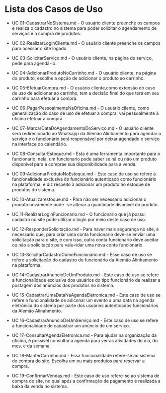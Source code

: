 # Lista dos Casos de Uso

* UC 01-CadastrarNoSistema.md - O usuário cliente preenche os campos e realiza o cadastro no sistema para poder solicitar o agendamento de serviços e a compra de produtos.

* UC 02-RealizarLoginCliente.md - O usuário cliente preenche os campos para acessar o site logado.
 
* UC 03-SolicitarServiço.md - O usuário cliente, na página do serviço, pede para agendá-lo.

* UC 04-AdicionarProdutoNoCarrinho.md - O usuário cliente, na página do produto, escolhe a opção de adicionar o produto ao carrinho.
 
* UC 05-EfetuarCompra.md - O usuário cliente,como extensão do caso de uso de adicionar ao carrinho, tem a decisão final do que terá em seu carrinho para efetuar a compra.
 
* UC 06-PagarPessoalmenteNaOficina.md - O usuário cliente, como generalização do caso de uso de efetuar a compra, vai pessoalmente à oficina efetuar a compra.

* UC 07-MarcarDataDoAgendamentoDoServiço.md - O usuário cliente será redirecionado ao Whatsapp da Alemão Alinhamento para agendar o serviço e o funcionário será responsável por deixar agendado o serviço na interface do calendário.

* UC 08-ConsultarEstoque.md - Esta é uma ferramenta importante para o funcionario, nela, um funcionario pode saber se há ou não um produto disponivel para a comprae sua disponibilidade para a venda.

* UC 09-AdicionarProdutoNoEstoque.md - Este caso de uso se refere à funcionalidade exclusiva do funcionário autenticado como funcionário na plataforma, e diz respeito à adicionar um produto no estoque de produtos do sistema.

* UC 10-Atualizarestoque.md - Para não ser necessario adicionar o produto novamente pode -se alterar a quantidade disonivel do produto.

* UC 11-RealizarLoginFuncionario.md - O funcionario que já possui cadastro no site pode utilizar o login por meio deste caso de uso.

* UC 12-ResponderSolicitação.md - Para haver mais segurança no site, é necessario que, para criar uma conta funcionario deve-se enviar uma solicitação para o site, e com isso, outra conta funcionario deve aceitar ou não a solicitação para valu=idar uma nova conta funcionario.

* UC 13-SolicitarCadastroComoFuncionário.md - Esse caso de uso se refere a solicitação do cadastro do funcionário da Alemão Alinhamento na plataforma.

* UC 14-CadastrarAnuncioDeUmProduto.md - Este caso de uso se refere a funcionalidade exclusiva dos usuários do tipo funcionário de realizar a postagem dos anúncios dos produtos no sistema.

* UC 15-CadastrarUmaDataNaAgendaEletronica.md - Este caso de uso se refere a funcionalidade de adiconar um evento a uma data na agenda eletrônica do sistema por parte dos usuários autenticados funcionários da Alemão Alinahmento.

* UC 16-CadastrarAnuncioDeUmServiço.md - Este caso de uso se refere a funcionalidade de cadastrar um anúncio de um serviço.

* UC 17-ConsultarAgendaEletronica.md - Para ajudar na organização da oficina, é possivel consultar a agenda para ver as atividades do dia, do mes, e da semana.

* UC 18-ManterCarrinho.md - Essa funcionalidade refere-se ao sistema de compra do site. Escolha um ou mais produtos para reservar a compra.

* UC 19-ConfirmarVendas.md - Este caso de uso refere-se ao sistema de compra do site, no qual após a confirmação de pagamento é realizada a baixa da venda no sistema.


